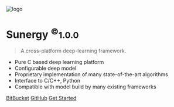 ![logo](_icon.svg)

# Sunergy <sup>&copy;</sup><small>1.0.0</small>

> A cross-platform deep-learning framework.

* Pure C based deep learning platform
* Configurable deep model
* Proprietary implementation of many state-of-the-art algorithms
* Interface to C/C++, Python
* Compatible with model build by many existing frameworks

[BitBucket](https://bitbucket.com/VMaxx/Sunergy/)
[GitHub](https://github.com/DeepNorthAI/Sunergy_multiPlatform)
[Get Started](#Sunergy)
